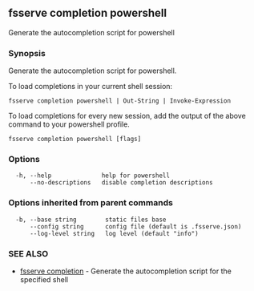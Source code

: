 ## fsserve completion powershell

Generate the autocompletion script for powershell

### Synopsis

Generate the autocompletion script for powershell.

To load completions in your current shell session:

	fsserve completion powershell | Out-String | Invoke-Expression

To load completions for every new session, add the output of the above command
to your powershell profile.


```
fsserve completion powershell [flags]
```

### Options

```
  -h, --help              help for powershell
      --no-descriptions   disable completion descriptions
```

### Options inherited from parent commands

```
  -b, --base string        static files base
      --config string      config file (default is .fsserve.json)
      --log-level string   log level (default "info")
```

### SEE ALSO

* [fsserve completion](fsserve_completion.md)	 - Generate the autocompletion script for the specified shell

